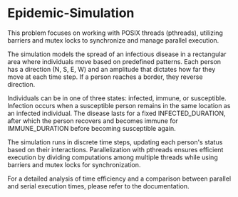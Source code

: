 # Epidemic-Simulation

This problem focuses on working with POSIX threads (pthreads), utilizing barriers and mutex locks to synchronize and manage parallel execution.

The simulation models the spread of an infectious disease in a rectangular area where individuals move based on predefined patterns. Each person has a direction (N, S, E, W) and an amplitude that dictates how far they move at each time step. If a person reaches a border, they reverse direction.

Individuals can be in one of three states: infected, immune, or susceptible. Infection occurs when a susceptible person remains in the same location as an infected individual. The disease lasts for a fixed INFECTED_DURATION, after which the person recovers and becomes immune for IMMUNE_DURATION before becoming susceptible again.

The simulation runs in discrete time steps, updating each person's status based on their interactions. Parallelization with pthreads ensures efficient execution by dividing computations among multiple threads while using barriers and mutex locks for synchronization.

For a detailed analysis of time efficiency and a comparison between parallel and serial execution times, please refer to the documentation.
